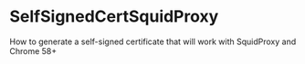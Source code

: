 # SelfSignedCertSquidProxy
How to generate a self-signed certificate that will work with SquidProxy and Chrome 58+
